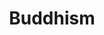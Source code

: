 ---
title: Buddhism
layout: post
description: summary
menu: nav/world/ideologiesnreligion.html
image: 
tags: [Religion]
---